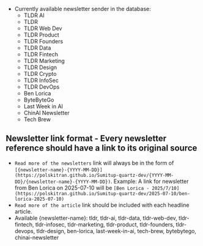 - Currently available newsletter sender in the database:
  - TLDR AI
  - TLDR
  - TLDR Web Dev
  - TLDR Product
  - TLDR Founders
  - TLDR Data
  - TLDR Fintech
  - TLDR Marketing
  - TLDR Design
  - TLDR Crypto
  - TLDR InfoSec
  - TLDR DevOps
  - Ben Lorica
  - ByteByteGo
  - Last Week in AI
  - ChinAI Newsletter
  - Tech Brew

## Newsletter link format - Every newsletter reference should have a link to its original source

- `Read more of the newsletters` link will always be in the form of `[{newsletter-name}-{YYYY-MM-DD}](https://polskitran.github.io/Sumitup-quartz-dev/{YYYY-MM-DD}/{newsletter-name}-{YYYY-MM-DD})`. Example: A link for newsletter from Ben Lorica on 2025-07-10 will be `[Ben Lorica - 2025/7/10](https://polskitran.github.io/Sumitup-quartz-dev/2025-07-10/ben-lorica-2025-07-10)`
- `Read more of the article` link should be included with each headline article.
- Available {newsletter-name}: tldr, tldr-ai, tldr-data, tldr-web-dev, tldr-fintech, tldr-infosec, tldr-marketing, tldr-product, tldr-founders, tldr-devops, tldr-design, ben-lorica, last-week-in-ai, tech-brew, bytebytego, chinai-newsletter
